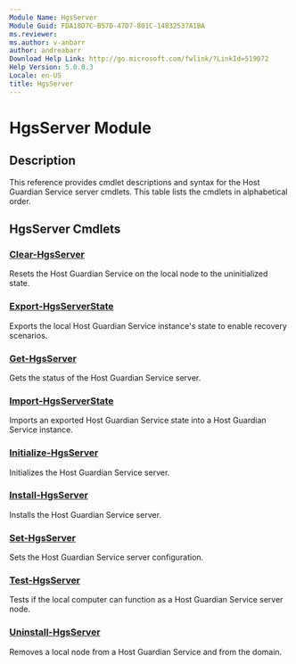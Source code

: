 ```yaml
---
Module Name: HgsServer
Module Guid: FDA18D7C-B57D-47D7-801C-14832537A1BA
ms.reviewer:
ms.author: v-anbarr
author: andreabarr
Download Help Link: http://go.microsoft.com/fwlink/?LinkId=519072
Help Version: 5.0.0.3
Locale: en-US
title: HgsServer
---
```


# HgsServer Module
## Description
This reference provides cmdlet descriptions and syntax for the Host Guardian Service server cmdlets. This table lists the cmdlets in alphabetical order.

## HgsServer Cmdlets
### [Clear-HgsServer](Clear-HgsServer.md)
Resets the Host Guardian Service on the local node to the uninitialized state.

### [Export-HgsServerState](Export-HgsServerState.md)
Exports the local Host Guardian Service instance's state to enable recovery scenarios.

### [Get-HgsServer](Get-HgsServer.md)
Gets the status of the Host Guardian Service server.

### [Import-HgsServerState](Import-HgsServerState.md)
Imports an exported Host Guardian Service state into a Host Guardian Service instance.

### [Initialize-HgsServer](Initialize-HgsServer.md)
Initializes the Host Guardian Service server.

### [Install-HgsServer](Install-HgsServer.md)
Installs the Host Guardian Service server.

### [Set-HgsServer](Set-HgsServer.md)
Sets the Host Guardian Service server configuration.

### [Test-HgsServer](Test-HgsServer.md)
Tests if the local computer can function as a Host Guardian Service server node.

### [Uninstall-HgsServer](Uninstall-HgsServer.md)
Removes a local node from a Host Guardian Service and from the domain.


